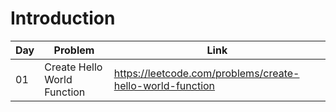 # Introduction

| Day | Problem                     | Link                                                      |
| --- | --------------------------- | --------------------------------------------------------- |
| 01  | Create Hello World Function | https://leetcode.com/problems/create-hello-world-function |
